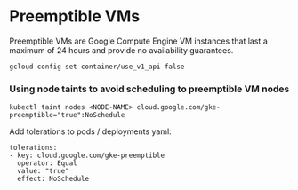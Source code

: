 # Preemptible VMs

Preemptible VMs are Google Compute Engine VM instances that last a maximum of 24 hours and provide no availability guarantees.

````
gcloud config set container/use_v1_api false
````

### Using node taints to avoid scheduling to preemptible VM nodes

````
kubectl taint nodes <NODE-NAME> cloud.google.com/gke-preemptible="true":NoSchedule
````

Add tolerations to pods / deployments yaml: 
````
tolerations:
- key: cloud.google.com/gke-preemptible
  operator: Equal
  value: "true"
  effect: NoSchedule
````